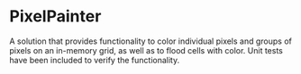 # PixelPainter

A solution that provides functionality to color individual pixels and groups of pixels on an in-memory grid, as well as to flood cells with color. 
Unit tests have been included to verify the functionality.
